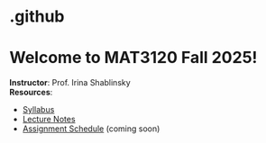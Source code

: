 # .github
# Welcome to MAT3120 Fall 2025!  
**Instructor**: Prof. Irina Shablinsky  
**Resources**:  
- [Syllabus](https://irinashab.github.io/dmath-2025/syllabus.html)  
- [Lecture Notes](https://irinashab.github.io/dmath-2025/)  
- [Assignment Schedule](#) (coming soon) 
